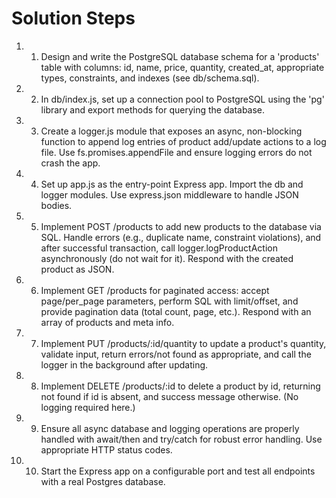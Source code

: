 # Solution Steps

1. 1. Design and write the PostgreSQL database schema for a 'products' table with columns: id, name, price, quantity, created_at, appropriate types, constraints, and indexes (see db/schema.sql).

2. 2. In db/index.js, set up a connection pool to PostgreSQL using the 'pg' library and export methods for querying the database.

3. 3. Create a logger.js module that exposes an async, non-blocking function to append log entries of product add/update actions to a log file. Use fs.promises.appendFile and ensure logging errors do not crash the app.

4. 4. Set up app.js as the entry-point Express app. Import the db and logger modules. Use express.json middleware to handle JSON bodies.

5. 5. Implement POST /products to add new products to the database via SQL. Handle errors (e.g., duplicate name, constraint violations), and after successful transaction, call logger.logProductAction asynchronously (do not wait for it). Respond with the created product as JSON.

6. 6. Implement GET /products for paginated access: accept page/per_page parameters, perform SQL with limit/offset, and provide pagination data (total count, page, etc.). Respond with an array of products and meta info.

7. 7. Implement PUT /products/:id/quantity to update a product's quantity, validate input, return errors/not found as appropriate, and call the logger in the background after updating.

8. 8. Implement DELETE /products/:id to delete a product by id, returning not found if id is absent, and success message otherwise. (No logging required here.)

9. 9. Ensure all async database and logging operations are properly handled with await/then and try/catch for robust error handling. Use appropriate HTTP status codes.

10. 10. Start the Express app on a configurable port and test all endpoints with a real Postgres database.

